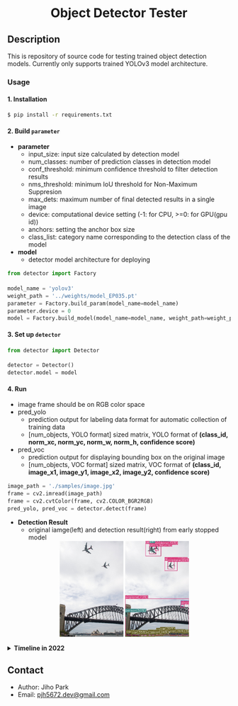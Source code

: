 # <div align="center">Object Detector Tester</div>

## Description

This is repository of source code for testing trained object detection models. Currently only supports trained YOLOv3 model architecture.


### Usage

#### 1. Installation
```bash
$ pip install -r requirements.txt
```

#### 2. Build **`parameter`**
 - **parameter** 
    - input_size: input size calculated by detection model
    - num_classes: number of prediction classes in detection model
    - conf_threshold: minimum confidence threshold to filter detection results
    - nms_threshold: minimum IoU threshold for Non-Maximum Suppresion
    - max_dets: maximum number of final detected results in a single image
    - device: computational device setting (-1: for CPU, >=0: for GPU(gpu id))
    - anchors: setting the anchor box size
    - class_list: category name corresponding to the detection class of the model
 - **model**
    - detector model architecture for deploying

```python
from detector import Factory

model_name = 'yolov3'
weight_path = '../weights/model_EP035.pt'
parameter = Factory.build_param(model_name=model_name)
parameter.device = 0  
model = Factory.build_model(model_name=model_name, weight_path=weight_path, param=parameter)
```
 
#### 3. Set up **`detector`**

```python
from detector import Detector

detector = Detector()
detector.model = model
```

#### 4. Run
 - image frame should be on RGB color space
 - pred_yolo 
    - prediction output for labeling data format for automatic collection of training data
    - [num_objects, YOLO format] sized matrix, YOLO format of **(class_id, norm_xc, norm_yc, norm_w, norm_h, confidence score)**
 - pred_voc
    - prediction output for displaying bounding box on the original image
    - [num_objects, VOC format] sized matrix, VOC format of **(class_id, image_x1, image_y1, image_x2, image_y2, confidence score)**

```python
image_path = './samples/image.jpg'
frame = cv2.imread(image_path)
frame = cv2.cvtColor(frame, cv2.COLOR_BGR2RGB)
pred_yolo, pred_voc = detector.detect(frame) 
```

 - **Detection Result** 
   - original iamge(left) and detection result(right) from early stopped model
    <div align="center">
    <a href=""><img src=./asset/image.jpg width="30%" /></a>
    <a href=""><img src=./asset/result.jpg width="30%" /></a>
    </div>


<details>
    <summary><b> Timeline in 2022 </b></summary>

| Date | Content |
|:----:|:-----|
| 08-24 | first commit |

</details>


## Contact
- Author: Jiho Park  
- Email: pjh5672.dev@gmail.com  